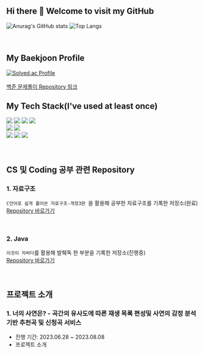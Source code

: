 <h2> Hi there 👋 Welcome to visit my GitHub</h2> 

![Anurag's GitHub stats](https://github-readme-stats.vercel.app/api?username=MeanOfRedStone&show_icons=true&theme=onedark) ![Top Langs](https://github-readme-stats.vercel.app/api/top-langs/?username=MeanOfRedStone&layout=compact&theme=onedark)
<br/>
<br/>
<br/>
<h2>My Baekjoon Profile</h2>

[![Solved.ac Profile](http://mazassumnida.wtf/api/v2/generate_badge?boj=ghd7701)](https://solved.ac/ghd7701/)
<br/>
<br/>
[백준 문제풀이 Repository 링크](https://github.com/MeanOfRedStone/codingtestjava)

<h2>My Tech Stack(I've used at least once)</h2>

<img src="https://img.shields.io/badge/python-3776AB?style=for-the-badge&logo=python&logoColor=white"> <img src="https://img.shields.io/badge/javascript-F7DF1E?style=for-the-badge&logo=javascript&logoColor=black"> <img src="https://img.shields.io/badge/java-007396?style=for-the-badge&logo=java&logoColor=white"> <img src="https://img.shields.io/badge/-A8B9CC?style=for-the-badge&logo=c&logoColor=white"><br/>
<img src="https://img.shields.io/badge/css-1572B6?style=for-the-badge&logo=css3&logoColor=white">
<img src="https://img.shields.io/badge/html5-E34F26?style=for-the-badge&logo=html5&logoColor=white"> 
<br/>
<img src="https://img.shields.io/badge/django-092E20?style=for-the-badge&logo=django&logoColor=white"> <img src="https://img.shields.io/badge/springboot-6DB33F?style=for-the-badge&logo=springboot&logoColor=white"> <img src="https://img.shields.io/badge/react-61DAFB?style=for-the-badge&logo=react&logoColor=black">
<br/>
<br/>
<br/>
<h2>CS 및 Coding 공부 관련 Repository</h2>

### 1. 자료구조
`C언어로 쉽게 풀어쓴 자료구조-개정3판 `을 활용해 공부한 자료구조를 기록한 저장소(완료)
<br/>
[Repository 바로가기](https://github.com/MeanOfRedStone/DataStructrue)

<br/>

### 2. Java
`이것이 자바다`를 활용해 발췌독 한 부분을 기록한 저장소(진행중)
<br/>
[Repository 바로가기](https://github.com/MeanOfRedStone/javaPractice)
<br/>
<br/>
<br/>

<h2>프로젝트 소개</h2>

### 1. 너의 사연은? - 곡간의 유사도에 따른 재생 목록 편성및 사연의 감정 분석 기반 추천곡 및 신청곡 서비스

* 진행 기간: 2023.06.28 ~ 2023.08.08
* 프로젝트 소개




<!--
**MeanOfRedStone/MeanOfRedStone** is a ✨ _special_ ✨ repository because its `README.md` (this file) appears on your GitHub profile.

Here are some ideas to get you started:

- 🔭 I’m currently working on ...
- 🌱 I’m currently learning ...
- 👯 I’m looking to collaborate on ...
- 🤔 I’m looking for help with ...
- 💬 Ask me about ...
- 📫 How to reach me: ...
- 😄 Pronouns: ...
- ⚡ Fun fact: ...
-->

